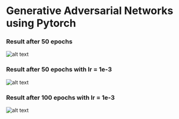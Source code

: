 # Generative Adversarial Networks using Pytorch

### Result after 50 epochs
![alt text](50epochs.gif)

### Result after 50 epochs with lr = 1e-3
![alt text](50epochsLr1e3.gif)

### Result after 100 epochs with lr = 1e-3
![alt text](50epochsLr1e3.gif)

